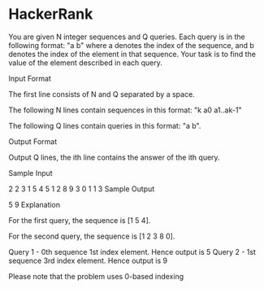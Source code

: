 # HackerRank
You are given N integer sequences and  Q queries. Each query is in the following format: "a b" where a denotes the index of the sequence,
and b denotes the index of the element in that sequence. Your task is to find the value of the element described in each query.

Input Format

The first line consists of N and Q separated by a space.

The following N lines contain sequences in this format: "k a0 a1..ak-1"

The following Q lines contain queries in this format: "a b".


Output Format

Output Q lines, the ith line contains the answer of the ith query.

Sample Input

2 2
3 1 5 4
5 1 2 8 9 3
0 1
1 3
Sample Output

5
9
Explanation

For the first query, the sequence is [1 5 4]. 

For the second query, the sequence is [1 2 3 8 0].

Query 1 - 0th sequence 1st index element. Hence output is 5
Query 2 - 1st sequence 3rd index element. Hence output is 9

Please note that the problem uses 0-based indexing
